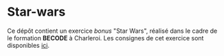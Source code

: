 # Star-wars

Ce dépôt contient un exercice *bonus*  "Star Wars", réalisé dans le cadre de le formation **BECODE** à Charleroi. Les consignes de cet exercice sont disponibles [ici](https://github.com/becodeorg/CRL-Woods-3.21/blob/master/LearningPath/01-Prairie/05.HTML-CSS/Bonus-exercice-star-wars.md).